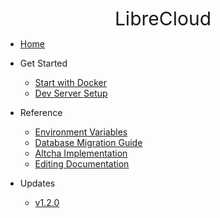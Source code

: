 <span style="display: flex; font-size: 30px; justify-content: center; margin-top: -30px;">LibreCloud</span>

* [Home](/)

* Get Started

  * [Start with Docker](getstarted/docker.md)
  * [Dev Server Setup](getstarted/dev.md)

* Reference

  * [Environment Variables](reference/env.md)
  * [Database Migration Guide](reference/db-migration.md)
  * [Altcha Implementation](reference/altcha.md)
  * [Editing Documentation](reference/editing-docs.md)

* Updates

  * [v1.2.0](updates/1.2.0.md)